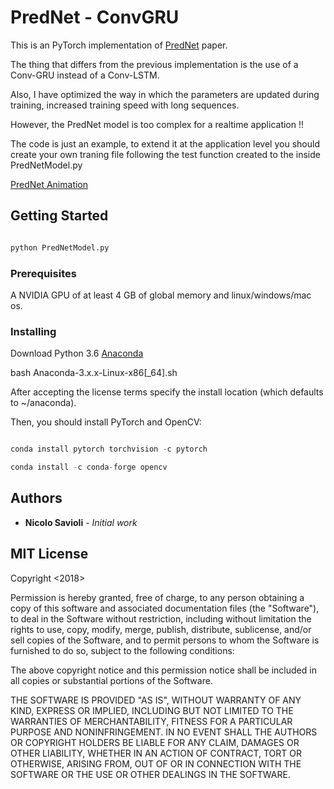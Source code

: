 # PredNet - ConvGRU

This is an PyTorch implementation of [PredNet](https://arxiv.org/abs/1605.08104) paper.

The thing that differs from the previous implementation is the use of a Conv-GRU 
instead of a Conv-LSTM.

Also, I have optimized the way in which the parameters are updated during training, 
increased training speed with long sequences.

However, the PredNet model is too complex for a realtime application !!

The code is just an example, to extend it at the application level you should create your own traning file following the test function created to the inside PredNetModel.py

[PredNet Animation](https://coxlab.github.io/prednet/prednet_animation.html)

## Getting Started

```python

python PredNetModel.py

```

### Prerequisites

A NVIDIA GPU of at least 4 GB of global memory
and linux/windows/mac os.

### Installing

Download Python 3.6 [Anaconda](https://www.anaconda.com/download/#linux)

bash Anaconda-3.x.x-Linux-x86[_64].sh

After accepting the license terms specify the install location (which defaults to ~/anaconda).

Then, you should install PyTorch and OpenCV:

```python

conda install pytorch torchvision -c pytorch

conda install -c conda-forge opencv 

```

## Authors

* **Nicolo Savioli** - *Initial work* 


## MIT License 

Copyright <2018> <Nicolo Savioli>

Permission is hereby granted, free of charge, to any person obtaining a copy of this software and associated documentation files (the "Software"), to deal in the Software without restriction, including without limitation the rights to use, copy, modify, merge, publish, distribute, sublicense, and/or sell copies of the Software, and to permit persons to whom the Software is furnished to do so, subject to the following conditions:

The above copyright notice and this permission notice shall be included in all copies or substantial portions of the Software.

THE SOFTWARE IS PROVIDED "AS IS", WITHOUT WARRANTY OF ANY KIND, EXPRESS OR IMPLIED, INCLUDING BUT NOT LIMITED TO THE WARRANTIES OF MERCHANTABILITY, FITNESS FOR A PARTICULAR PURPOSE AND NONINFRINGEMENT. IN NO EVENT SHALL THE AUTHORS OR COPYRIGHT HOLDERS BE LIABLE FOR ANY CLAIM, DAMAGES OR OTHER LIABILITY, WHETHER IN AN ACTION OF CONTRACT, TORT OR OTHERWISE, ARISING FROM, OUT OF OR IN CONNECTION WITH THE SOFTWARE OR THE USE OR OTHER DEALINGS IN THE SOFTWARE.

